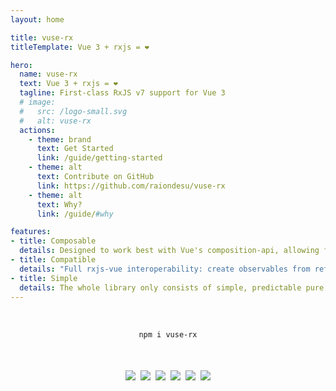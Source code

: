 ```yaml
---
layout: home

title: vuse-rx
titleTemplate: Vue 3 + rxjs = ❤

hero:
  name: vuse-rx
  text: Vue 3 + rxjs = ❤
  tagline: First-class RxJS v7 support for Vue 3
  # image:
  #   src: /logo-small.svg
  #   alt: vuse-rx
  actions:
    - theme: brand
      text: Get Started
      link: /guide/getting-started
    - theme: alt
      text: Contribute on GitHub
      link: https://github.com/raiondesu/vuse-rx
    - theme: alt
      text: Why?
      link: /guide/#why

features:
- title: Composable
  details: Designed to work best with Vue's composition-api, allowing full integration into the Vue ecosystem!
- title: Compatible
  details: "Full rxjs-vue interoperability: create observables from refs, refs from observables, promises, generators!"
- title: Simple
  details: The whole library only consists of simple, predictable pure functions, which are easy to use and understand.
---
```


<div style="display:flex;justify-content:center;margin:32px auto 32px">
  <pre><code>npm i vuse-rx</code></pre>
</div>

<div style="display:flex;margin:0 auto;justify-content:center;flex-wrap:wrap">
  <a style="margin:4px" href="https://github.com/Raiondesu/vuse-rx/actions"><img src="https://img.shields.io/github/actions/workflow/status/raiondesu/vuse-rx/publish.yml?style=flat-square"/></a>
  <a style="margin:4px" href="https://npmjs.com/vuse-rx"><img src="https://img.shields.io/npm/v/vuse-rx?style=flat-square"/></a>
  <a style="margin:4px" href="https://bundlephobia.com/result?p=vuse-rx"><img src="https://img.shields.io/bundlephobia/minzip/vuse-rx?style=flat-square"/></a>
  <a style="margin:4px" href="https://npmjs.com/vuse-rx"><img src="https://img.shields.io/npm/dt/vuse-rx?style=flat-square"/></a>
  <a style="margin:4px" href="https://coveralls.io/github/Raiondesu/vuse-rx"><img src="https://img.shields.io/coveralls/github/Raiondesu/vuse-rx?style=flat-square"/></a>
  <a style="margin:4px" href="https://next.vuse-rx.raiondesu.dev"><img src="https://img.shields.io/badge/docs-beta-green?style=flat-square"/></a>
</div>
